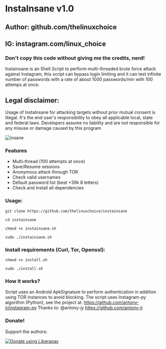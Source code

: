 # InstaInsane v1.0
## Author: github.com/thelinuxchoice
## IG: instagram.com/linux_choice
### Don't copy this code without giving me the credits, nerd! 
Instainsane is an Shell Script to perform multi-threaded brute force attack against Instagram, this script can bypass login limiting and it can test infinite number of passwords with a rate of about 1000 passwords/min with 100 attemps at once.

## Legal disclaimer:
Usage of InstaInsane for attacking targets without prior mutual consent is illegal. It's the end user's responsibility to obey all applicable local, state and federal laws. Developers assume no liability and are not responsible for any misuse or damage caused by this program 

![insane](https://user-images.githubusercontent.com/34893261/38772658-97646698-4012-11e8-9b5e-65596e70a5ff.png)

### Features
- Multi-thread (100 attempts at once)
- Save/Resume sessions
- Anonymous attack through TOR
- Check valid usernames
- Default password list (best +39k 8 letters)
- Check and Install all dependencies

### Usage:
```
git clone https://github.com/thelinuxchoice/instainsane
```
```
cd instainsane
```
```
chmod +x instainsane.sh
```
```
sudo ./instainsane.sh
```

### Install requirements (Curl, Tor, Openssl):

```
chmod +x install.sh
```
```
sudo ./install.sh
```

### How it works?

Script uses an Android ApkSignature to perform authentication in addition using TOR instances to avoid blocking. 
The script uses Instagram-py algorithm (Python), see the project at: https://github.com/antony-jr/instagram-py
Thanks to: @antony-jy https://github.com/antony-jr

### Donate!
Support the authors:

<noscript><a href="https://liberapay.com/thelinuxchoice/donate"><img alt="Donate using Liberapay" src="https://liberapay.com/assets/widgets/donate.svg"></a></noscript>
